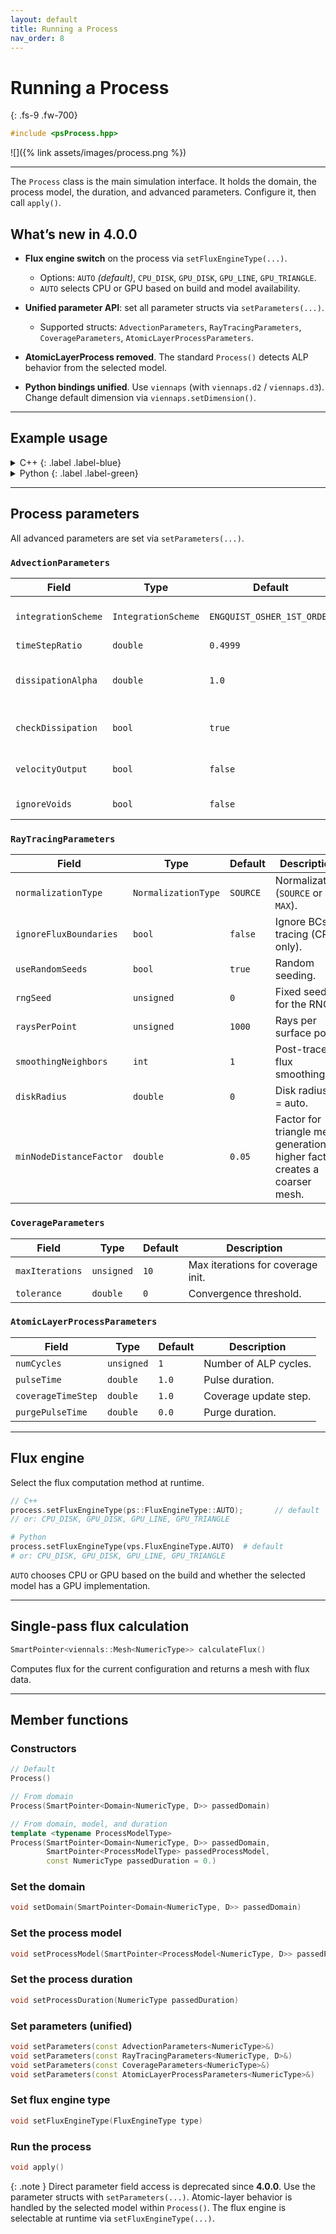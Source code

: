```yaml
---
layout: default
title: Running a Process
nav_order: 8
---
```


# Running a Process
{: .fs-9 .fw-700}

```c++
#include <psProcess.hpp>
```

![]({% link assets/images/process.png %})

---

The `Process` class is the main simulation interface. It holds the domain, the process model, the duration, and advanced parameters. Configure it, then call `apply()`.

## What’s new in 4.0.0

* **Flux engine switch** on the process via `setFluxEngineType(...)`.

  * Options: `AUTO` *(default)*, `CPU_DISK`, `GPU_DISK`, `GPU_LINE`, `GPU_TRIANGLE`.
  * `AUTO` selects CPU or GPU based on build and model availability.
* **Unified parameter API**: set all parameter structs via `setParameters(...)`.

  * Supported structs: `AdvectionParameters`, `RayTracingParameters`, `CoverageParameters`, `AtomicLayerProcessParameters`.
* **AtomicLayerProcess removed**. The standard `Process()` detects ALP behavior from the selected model.
* **Python bindings unified**. Use `viennaps` (with `viennaps.d2` / `viennaps.d3`). Change default dimension via `viennaps.setDimension()`.

---

## Example usage

<details markdown="1">
<summary markdown="1">
C++
{: .label .label-blue}
</summary>

```c++
// namespace viennaps
using T = double;
constexpr int D = 3;

auto process = ps::Process<T, D>();
process.setDomain(myDomain);
process.setProcessModel(myModel);
process.setProcessDuration(10.0);

// Flux engine selection
process.setFluxEngineType(ps::FluxEngineType::AUTO);

// Optional parameters
ps::AdvectionParameters<T> adv;
adv.timeStepRatio = 0.25;

ps::RayTracingParameters<T, D> rt;
rt.raysPerPoint = 500;

ps::CoverageParameters<T> cov;
cov.maxIterations = 10;

ps::AtomicLayerProcessParameters<T> alp;
alp.numCycles = 2;

process.setParameters(adv);
process.setParameters(rt);
process.setParameters(cov);
process.setParameters(alp);

// Run
process.apply();
```

</details>

<details markdown="1">
<summary markdown="1">
Python
{: .label .label-green}
</summary>

```python
import viennaps as vps

process = vps.Process()
process.setDomain(myDomain)
process.setProcessModel(myModel)
process.setProcessDuration(10.0)

# Flux engine selection
process.setFluxEngineType(vps.FluxEngineType.AUTO)

# Optional parameters
adv = vps.AdvectionParameters()
adv.timeStepRatio = 0.25

rt = vps.RayTracingParameters()
rt.raysPerPoint = 500

cov = vps.CoverageParameters()
cov.maxIterations = 10

alp = vps.AtomicLayerProcessParameters()
alp.numCycles = 2

process.setParameters(adv)
process.setParameters(rt)
process.setParameters(cov)
process.setParameters(alp)

process.apply()
```

</details>

---

## Process parameters 

All advanced parameters are set via `setParameters(...)`.

### `AdvectionParameters`

| Field               | Type                    | Default                    | Description                        |
| ------------------- | ----------------------- | -------------------------- | ---------------------------------- |
| `integrationScheme` | `IntegrationScheme`     | `ENGQUIST_OSHER_1ST_ORDER` | Level-set integration scheme.      |
| `timeStepRatio`     | `double`                | `0.4999`                   | CFL ratio.                         |
| `dissipationAlpha`  | `double`                | `1.0`                      | Lax–Friedrichs dissipation factor. |
| `checkDissipation`  | `bool`                  | `true`                     | Enable dissipation check.          |
| `velocityOutput`    | `bool`                  | `false`                    | Write velocity per step.           |
| `ignoreVoids`       | `bool`                  | `false`                    | Ignore void regions.               |

### `RayTracingParameters`

| Field                  | Type                | Default  | Description                        |
| ---------------------- | ------------------- | -------- | ---------------------------------- |
| `normalizationType`    | `NormalizationType` | `SOURCE` | Normalization (`SOURCE` or `MAX`). |
| `ignoreFluxBoundaries` | `bool`              | `false`  | Ignore BCs in tracing (CPU only).  |
| `useRandomSeeds`       | `bool`              | `true`   | Random seeding.                    |
| `rngSeed`              | `unsigned`          | `0`      | Fixed seed for the RNG.            |
| `raysPerPoint`         | `unsigned`          | `1000`   | Rays per surface point.            |
| `smoothingNeighbors`   | `int`               | `1`      | Post-trace flux smoothing.         |
| `diskRadius`           | `double`            | `0`      | Disk radius; `0` = auto.           |
| `minNodeDistanceFactor`| `double`           | `0.05`  | Factor for triangle mesh generation. A higher factor creates a coarser mesh. |

### `CoverageParameters`

| Field                    | Type          | Default | Description                       |
| ------------------------ | ------------- | ------- | --------------------------------- |
| `maxIterations`          | `unsigned`    | `10`    | Max iterations for coverage init. |
| `tolerance`              | `double`      | `0`     | Convergence threshold.            |

### `AtomicLayerProcessParameters`

| Field              | Type          | Default | Description           |
| ------------------ | ------------- | ------- | --------------------- |
| `numCycles`        | `unsigned`    | `1`     | Number of ALP cycles. |
| `pulseTime`        | `double`      | `1.0`   | Pulse duration.       |
| `coverageTimeStep` | `double`      | `1.0`   | Coverage update step. |
| `purgePulseTime`   | `double`      | `0.0`   | Purge duration.       |

---

## Flux engine

Select the flux computation method at runtime.

```c++
// C++
process.setFluxEngineType(ps::FluxEngineType::AUTO);       // default
// or: CPU_DISK, GPU_DISK, GPU_LINE, GPU_TRIANGLE
```

```python
# Python
process.setFluxEngineType(vps.FluxEngineType.AUTO)  # default
# or: CPU_DISK, GPU_DISK, GPU_LINE, GPU_TRIANGLE
```

`AUTO` chooses CPU or GPU based on the build and whether the selected model has a GPU implementation.

---

## Single-pass flux calculation

```c++
SmartPointer<viennals::Mesh<NumericType>> calculateFlux()
```

Computes flux for the current configuration and returns a mesh with flux data.

---

## Member functions

### Constructors

```c++
// Default
Process()

// From domain
Process(SmartPointer<Domain<NumericType, D>> passedDomain)

// From domain, model, and duration
template <typename ProcessModelType>
Process(SmartPointer<Domain<NumericType, D>> passedDomain,
        SmartPointer<ProcessModelType> passedProcessModel,
        const NumericType passedDuration = 0.)
```

### Set the domain

```c++
void setDomain(SmartPointer<Domain<NumericType, D>> passedDomain)
```

### Set the process model

```c++
void setProcessModel(SmartPointer<ProcessModel<NumericType, D>> passedProcessModel)
```

### Set the process duration

```c++
void setProcessDuration(NumericType passedDuration)
```

### Set parameters (unified)

```c++
void setParameters(const AdvectionParameters<NumericType>&)
void setParameters(const RayTracingParameters<NumericType, D>&)
void setParameters(const CoverageParameters<NumericType>&)
void setParameters(const AtomicLayerProcessParameters<NumericType>&)
```

### Set flux engine type
        
```c++
void setFluxEngineType(FluxEngineType type)
```

### Run the process

```c++
void apply()
```


{: .note }
Direct parameter field access is deprecated since **4.0.0**. Use the parameter structs with `setParameters(...)`.
Atomic-layer behavior is handled by the selected model within `Process()`.
The flux engine is selectable at runtime via `setFluxEngineType(...)`.
